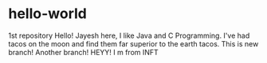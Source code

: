 # hello-world
1st repository
Hello!
Jayesh here, I like Java and C Programming.
I've had tacos on the moon and find them far superior to the earth tacos.
This is new branch!
Another branch!
HEYY!
I m from INFT 
